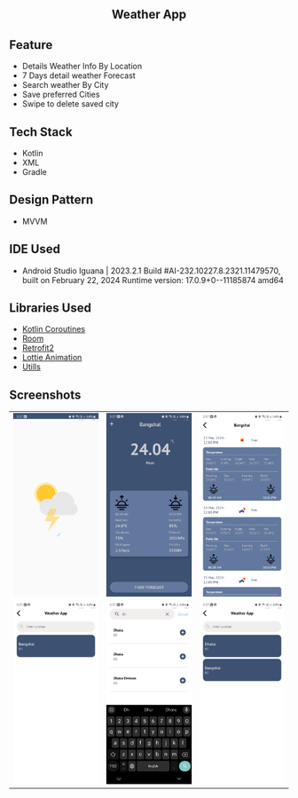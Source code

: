 <h2 style="margin-bottom: 0;" align="center">Weather App</h2>



## Feature

* Details Weather Info By Location
* 7 Days detail weather Forecast
* Search weather By City
* Save preferred Cities
* Swipe to delete saved city

## Tech Stack

* Kotlin
* XML
* Gradle

## Design Pattern

* MVVM

## IDE Used

* Android Studio Iguana | 2023.2.1
Build #AI-232.10227.8.2321.11479570, built on February 22, 2024
Runtime version: 17.0.9+0--11185874 amd64

## Libraries Used

* [Kotlin Coroutines](https://developer.android.com/kotlin/coroutines)
* [Room](https://developer.android.com/topic/libraries/architecture/room)
* [Retrofit2](https://square.github.io/retrofit/)
* [Lottie Animation](https://lottiefiles.com/blog/working-with-lottie/getting-started-with-lottie-animations-in-android-app)
* [Utills](https://github.com/SoumikBhatt/Utills)


## Screenshots

<table>
 
  <tr>
    <td valign="top"><img src="https://github.com/asifddlks/Weather_App/blob/master/screenshots/screenshot_1.png"></td>
    <td valign="top"><img src="https://github.com/asifddlks/Weather_App/blob/master/screenshots/screenshot_2.png"></td>
    <td valign="top"><img src="https://github.com/asifddlks/Weather_App/blob/master/screenshots/screenshot_3.png"></td>
  </tr>
  
  
  <tr>
    <td valign="top"><img src="https://github.com/asifddlks/Weather_App/blob/master/screenshots/screenshot_4.png"></td>
    <td valign="top"><img src="https://github.com/asifddlks/Weather_App/blob/master/screenshots/screenshot_5.png"></td>
    <td valign="top"><img src="https://github.com/asifddlks/Weather_App/blob/master/screenshots/screenshot_6.png"></td>
  </tr>
 </table>
 <br>
